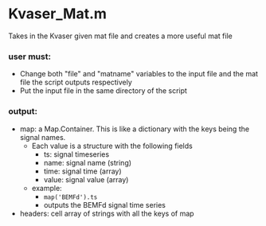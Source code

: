 # Kvaser_Mat.m #

Takes in the Kvaser given mat file and creates a more useful mat file

### user must: ###

- Change both "file" and "matname" variables to the input file and the mat file the script outputs respectively
- Put the input file in the same directory of the script

### output:
- map: a Map.Container. This is like a dictionary with the keys being the signal names.
	-  Each value is a structure with the following fields
		-  ts: signal timeseries 
		-  name: signal name (string)
		-  time: signal time (array)
		-  value: signal value (array) 
	- example:
		- `map('BEMFd').ts `
		- outputs the BEMFd signal time series
- headers: cell array of strings with all the keys of map